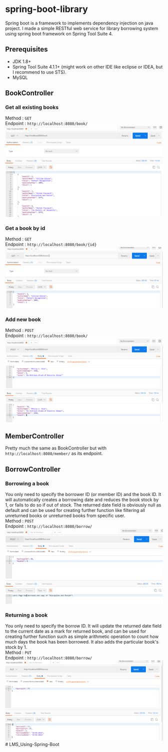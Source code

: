 # spring-boot-library
Spring boot is a framework to implements dependency injection on java project. I made a simple RESTful web service for library borrowing system using spring boot framework on Spring Tool Suite 4.

## Prerequisites
* JDK 1.8+
* Spring Tool Suite 4.1.1+ (might work on other IDE like eclipse or IDEA, but I recommend to use STS).
* MySQL


## BookController
### Get all existing books
Method : `GET`  
Endpoint : `http://localhost:8080/book/`
![get all books](https://raw.githubusercontent.com/kucinghitam13/spring-boot-library/master/img/01.PNG)

### Get a book by id
Method : `GET`  
Endpoint : `http://localhost:8080/book/{id}`
![get book by id](https://raw.githubusercontent.com/kucinghitam13/spring-boot-library/master/img/02.PNG)

### Add new book
Method : `POST`  
Endpoint : `http://localhost:8080/book/`
![add book](https://raw.githubusercontent.com/kucinghitam13/spring-boot-library/master/img/03.PNG)

## MemberController
Pretty much the same as BookController but with `http://localhost:8080/member/` as its endpoint.

## BorrowController
### Borrowing a book
You only need to specify the borrower ID (or member ID) and the book ID. It will automatically creates a borrowing date and reduces the book stock by 1, or fails to do so if out of stock. The returned date field is obviously null as default and can be used for creating further function like filtering all unreturned books or unreturned books from specific user.  
Method : `POST`  
Endpoint : `http://localhost:8080/borrow/`
![borrowing book](https://raw.githubusercontent.com/kucinghitam13/spring-boot-library/master/img/c.PNG)

### Returning a book
You only need to specify the borrow ID. It will update the returned date field to the current date as a mark for returned book, and can be used for creating further function such as simple arithmetic operation to count how much days the book has been borrowed. It also adds the particular book's stock by 1.  
Method : `PUT`  
Endpoint : `http://localhost:8080/borrow/`
![returning book](https://raw.githubusercontent.com/kucinghitam13/spring-boot-library/master/img/d.PNG)
#   L M S _ U s i n g - S p r i n g - B o o t 
 
 